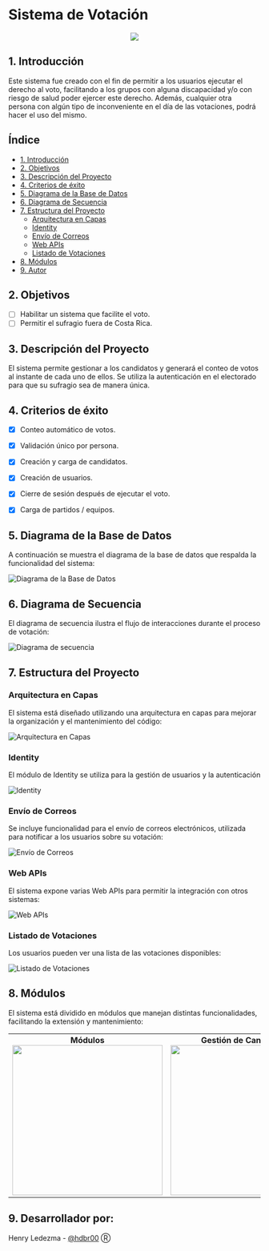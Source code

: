 # Sistema de Votación


  <p align="center">
    <img src="https://github.com/hdbr00/SVotacion/raw/main/Assets/vote.PNG" />
  </p>



## 1. Introducción
<p>Este sistema fue creado con el fin de permitir a los usuarios ejecutar el derecho al voto, facilitando a los grupos con alguna discapacidad y/o con riesgo de salud poder
 ejercer este derecho. Además, cualquier otra persona con algún tipo de inconveniente en el día de las votaciones, podrá hacer el uso del mismo.
</p>


## Índice
* [1. Introducción](#1-introducción)
* [2. Objetivos](#2-objetivos)
* [3. Descripción del Proyecto](#3-descripción-del-proyecto)
* [4. Criterios de éxito](#4-criterios-de-éxito)
* [5. Diagrama de la Base de Datos](#5-diagrama-de-la-base-de-datos)
* [6. Diagrama de Secuencia](#6-diagrama-de-secuencia)
* [7. Estructura del Proyecto](#7-estructura-del-proyecto)
  * [Arquitectura en Capas](#arquitectura-en-capas)
  * [Identity](#identity)
  * [Envío de Correos](#envío-de-correos)
  * [Web APIs](#web-apis)
  * [Listado de Votaciones](#listado-de-votaciones)
* [8. Módulos](#8-módulos)
* [9. Autor](#9-autor) 



## 2. Objetivos

  - [ ] Habilitar un sistema que facilite el voto.
  - [ ] Permitir el sufragio fuera de Costa Rica.

## 3. Descripción del Proyecto
<p>
  El sistema permite gestionar a los candidatos y generará el conteo de votos al instante de cada uno de ellos. Se utiliza la autenticación en el electorado para que su sufragio sea de manera única. 
</p>


## 4. Criterios de éxito

- [x] Conteo automático de votos.
- [x] Validación único por persona. 
- [x] Creación y carga de candidatos. 
- [x] Creación de usuarios.
- [x] Cierre de sesión después de ejecutar el voto.
- [x] Carga de partidos / equipos.


## 5. Diagrama de la Base de Datos
<p> A continuación se muestra el diagrama de la base de datos que respalda la funcionalidad del sistema:</p>

![Diagrama de la Base de Datos](https://github.com/hdbr00/SVotacion/raw/main/Assets/DiagramaBD.png)

## 6. Diagrama de Secuencia
<p>El diagrama de secuencia ilustra el flujo de interacciones durante el proceso de votación:</p>

![Diagrama de secuencia](https://github.com/hdbr00/SVotacion/raw/main/Assets/Diagrama-de-secuencia.png)

## 7. Estructura del Proyecto

### Arquitectura en Capas
<p> El sistema está diseñado utilizando una arquitectura en capas para mejorar la organización y el mantenimiento del código:</p>

![Arquitectura en Capas](https://github.com/hdbr00/VotingSystem/assets/119827170/fa8318a0-d81b-49bb-8c29-55e9660b37db)

### Identity
<p>El módulo de Identity se utiliza para la gestión de usuarios y la autenticación</p>

![Identity](https://github.com/hdbr00/VotingSystem/assets/119827170/97e67733-d0e1-4c1f-81ba-6aa710662091)

### Envío de Correos
<p> Se incluye funcionalidad para el envío de correos electrónicos, utilizada para notificar a los usuarios sobre su votación:</p>

![Envío de Correos](https://github.com/hdbr00/VotingSystem/assets/119827170/0eae8b11-6eb6-4bad-8b09-dc83aba9181a)

### Web APIs
<p> El sistema expone varias Web APIs para permitir la integración con otros sistemas:</p>

![Web APIs](https://github.com/hdbr00/VotingSystem/assets/119827170/c9893df0-f8e2-43a4-bebf-edfce0eaf163)

### Listado de Votaciones
<p>Los usuarios pueden ver una lista de las votaciones disponibles:</p>

![Listado de Votaciones](https://github.com/hdbr00/VotingSystem/assets/119827170/548f0038-2ab2-4b59-b46e-7307bd6b680c)

## 8. Módulos

<p>El sistema está dividido en módulos que manejan distintas funcionalidades, facilitando la extensión y mantenimiento:</p>

<table>
  <tr>
    <td align="center" width="350">
      <strong>Módulos</strong><br/>
      <img src="https://github.com/hdbr00/VotingSystem/assets/119827170/b429c306-a267-43fe-be72-f812ce0fd64e" width="300"/><br/>
    </td>
    <td align="center" width="350">
      <strong>Gestión de Candidatos</strong><br/>
      <img src="https://github.com/hdbr00/VotingSystem/assets/119827170/c2a4df5a-1992-47ad-bde4-816125fff9b7" width="300"/><br/>
    </td>
    <td align="center" width="350">
      <strong>Autenticación</strong><br/>
      <img src="https://github.com/hdbr00/VotingSystem/assets/119827170/60dac356-9906-4922-879c-007457f050db" width="300"/><br/>
    </td>
  </tr>
</table>

## 9. Desarrollador por:
Henry Ledezma - [@hdbr00](https://github.com/hdbr00) Ⓡ

